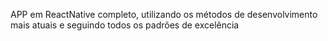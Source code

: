 APP em ReactNative completo, utilizando os métodos de desenvolvimento mais atuais e seguindo todos os padrões de excelência

